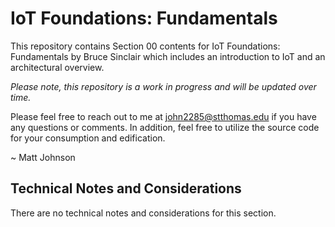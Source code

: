 # IoT Foundations: Fundamentals

This repository contains Section 00 contents for IoT Foundations: Fundamentals by Bruce Sinclair
which includes an introduction to IoT and an architectural overview.

<i>Please note, this repository is a work in progress and will be updated over time.</i>

Please feel free to reach out to me at john2285@stthomas.edu if you have any questions or comments.
In addition, feel free to utilize the source code for your consumption and edification.

~ Matt Johnson

Technical Notes and Considerations
--------------------------------------------------------------------------------------------------

There are no technical notes and considerations for this section.



